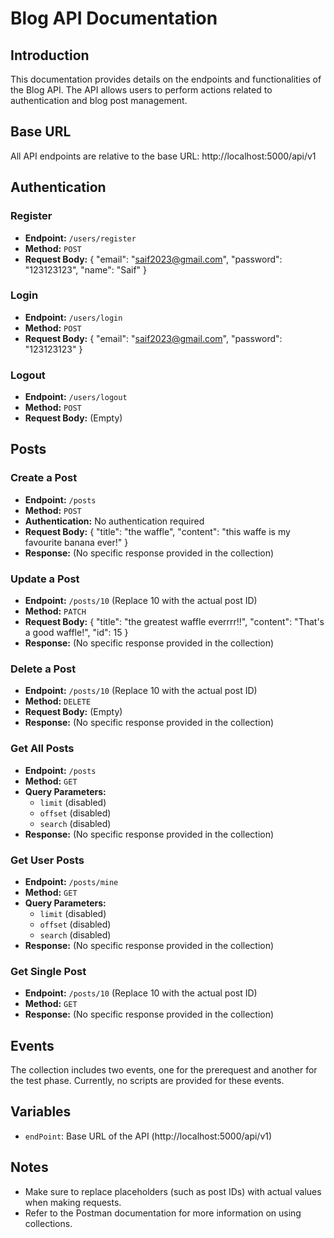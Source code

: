 # Blog API Documentation

## Introduction

This documentation provides details on the endpoints and functionalities of the Blog API. The API allows users to perform actions related to authentication and blog post management.

## Base URL

All API endpoints are relative to the base URL:
http://localhost:5000/api/v1

## Authentication

### Register

-   **Endpoint:** `/users/register`
-   **Method:** `POST`
-   **Request Body:**
    {
    "email": "saif2023@gmail.com",
    "password": "123123123",
    "name": "Saif"
    }

### Login

-   **Endpoint:** `/users/login`
-   **Method:** `POST`
-   **Request Body:**
    {
    "email": "saif2023@gmail.com",
    "password": "123123123"
    }

### Logout

-   **Endpoint:** `/users/logout`
-   **Method:** `POST`
-   **Request Body:** (Empty)

## Posts

### Create a Post

-   **Endpoint:** `/posts`
-   **Method:** `POST`
-   **Authentication:** No authentication required
-   **Request Body:**
    {
    "title": "the waffle",
    "content": "this waffe is my favourite banana ever!"
    }
-   **Response:** (No specific response provided in the collection)

### Update a Post

-   **Endpoint:** `/posts/10` (Replace 10 with the actual post ID)
-   **Method:** `PATCH`
-   **Request Body:**
    {
    "title": "the greatest waffle everrrr!!",
    "content": "That's a good waffle!",
    "id": 15
    }
-   **Response:** (No specific response provided in the collection)

### Delete a Post

-   **Endpoint:** `/posts/10` (Replace 10 with the actual post ID)
-   **Method:** `DELETE`
-   **Request Body:** (Empty)
-   **Response:** (No specific response provided in the collection)

### Get All Posts

-   **Endpoint:** `/posts`
-   **Method:** `GET`
-   **Query Parameters:**
    -   `limit` (disabled)
    -   `offset` (disabled)
    -   `search` (disabled)
-   **Response:** (No specific response provided in the collection)

### Get User Posts

-   **Endpoint:** `/posts/mine`
-   **Method:** `GET`
-   **Query Parameters:**
    -   `limit` (disabled)
    -   `offset` (disabled)
    -   `search` (disabled)
-   **Response:** (No specific response provided in the collection)

### Get Single Post

-   **Endpoint:** `/posts/10` (Replace 10 with the actual post ID)
-   **Method:** `GET`
-   **Response:** (No specific response provided in the collection)

## Events

The collection includes two events, one for the prerequest and another for the test phase. Currently, no scripts are provided for these events.

## Variables

-   `endPoint`: Base URL of the API (http://localhost:5000/api/v1)

## Notes

-   Make sure to replace placeholders (such as post IDs) with actual values when making requests.
-   Refer to the Postman documentation for more information on using collections.
